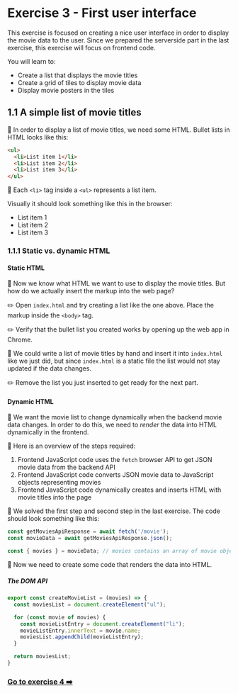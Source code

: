 # Exercise 3 - First user interface

This exercise is focused on creating a nice user interface in order to display the movie data to the user. Since we prepared the serverside part in the last exercise, this exercise will focus on frontend code.

You will learn to:

- Create a list that displays the movie titles
- Create a grid of tiles to display movie data
- Display movie posters in the tiles

## 1.1 A simple list of movie titles

:book: In order to display a list of movie titles, we need some HTML. Bullet lists in HTML looks like this:

```html
<ul>
  <li>List item 1</li>
  <li>List item 2</li>
  <li>List item 3</li>
</ul>
```

:book: Each `<li>` tag inside a `<ul>` represents a list item.

Visually it should look something like this in the browser:

- List item 1
- List item 2
- List item 3

### 1.1.1 Static vs. dynamic HTML

#### Static HTML

:book: Now we know what HTML we want to use to display the movie titles. But how do we actually insert the markup into the web page?

:pencil2: Open `index.html` and try creating a list like the one above. Place the markup inside the `<body>` tag.

:pencil2: Verify that the bullet list you created works by opening up the web app in Chrome.

:book: We could write a list of movie titles by hand and insert it into `index.html` like we just did, but since `index.html` is a static file the list would not stay updated if the data changes.

:pencil2: Remove the list you just inserted to get ready for the next part.

#### Dynamic HTML

:book: We want the movie list to change dynamically when the backend movie data changes. In order to do this, we need to _render_ the data into HTML dynamically in the frontend.

:book: Here is an overview of the steps required:

1. Frontend JavaScript code uses the `fetch` browser API to get JSON movie data from the backend API
1. Frontend JavaScript code converts JSON movie data to JavaScript objects representing movies
1. Frontend JavaScript code dynamically creates and inserts HTML with movie titles into the page

:book: We solved the first step and second step in the last exercise. The code should look something like this:

```javascript
const getMoviesApiResponse = await fetch('/movie');
const movieData = await getMoviesApiResponse.json();

const { movies } = movieData; // movies contains an array of movie objects
```

:book: Now we need to create some code that renders the data into HTML.

##### The DOM API


```javascript
export const createMovieList = (movies) => {
  const moviesList = document.createElement("ul");

  for (const movie of movies) {
    const movieListEntry = document.createElement("li");
    movieListEntry.innerText = movie.name;
    moviesList.appendChild(movieListEntry);
  }

  return moviesList;
}
```

### [Go to exercise 4 :arrow_right:](../exercise-4/README.md)